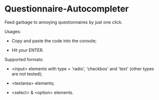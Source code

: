 # Questionnaire-Autocompleter
Feed garbage to annoying questionnaires by just one click.

Usages:

* Copy and paste the code into the console;

* Hit your ENTER.

Supported formats:

* \<input\> elements with type = 'radio', 'checkbox' and 'text' (other types are not tested);

* \<textarea\> elements;

* \<select\> & \<option\> elements.